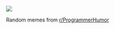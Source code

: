 ![](https://preview.redd.it/bzmvutqdqhke1.png?width=640&crop=smart&auto=webp&s=2fbba70712a03554d4c693eacbe5957a52c6ae5a)

 Random memes from [r/ProgrammerHumor](https://www.reddit.com/r/ProgrammerHumor/)
